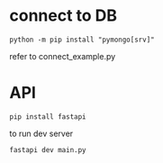 # connect to DB
```
python -m pip install "pymongo[srv]"
```
refer to connect_example.py 

# API
```
pip install fastapi
```
to run dev server
```
fastapi dev main.py
```

